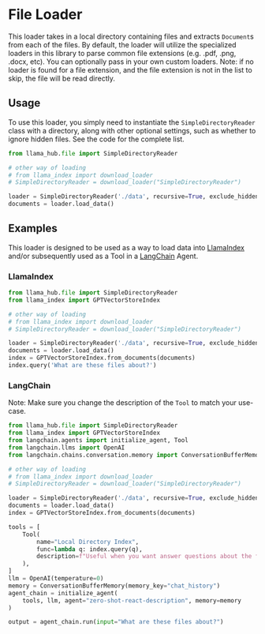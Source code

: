 # File Loader

This loader takes in a local directory containing files and extracts `Document`s from each of the files. By default, the loader will utilize the specialized loaders in this library to parse common file extensions (e.g. .pdf, .png, .docx, etc). You can optionally pass in your own custom loaders. Note: if no loader is found for a file extension, and the file extension is not in the list to skip, the file will be read directly.

## Usage

To use this loader, you simply need to instantiate the `SimpleDirectoryReader` class with a directory, along with other optional settings, such as whether to ignore hidden files. See the code for the complete list.

```python
from llama_hub.file import SimpleDirectoryReader

# other way of loading
# from llama_index import download_loader
# SimpleDirectoryReader = download_loader("SimpleDirectoryReader")

loader = SimpleDirectoryReader('./data', recursive=True, exclude_hidden=True)
documents = loader.load_data()
```

## Examples

This loader is designed to be used as a way to load data into [LlamaIndex](https://github.com/jerryjliu/llama_index/tree/main/llama_index) and/or subsequently used as a Tool in a [LangChain](https://github.com/hwchase17/langchain) Agent.

### LlamaIndex

```python
from llama_hub.file import SimpleDirectoryReader
from llama_index import GPTVectorStoreIndex

# other way of loading
# from llama_index import download_loader
# SimpleDirectoryReader = download_loader("SimpleDirectoryReader")

loader = SimpleDirectoryReader('./data', recursive=True, exclude_hidden=True)
documents = loader.load_data()
index = GPTVectorStoreIndex.from_documents(documents)
index.query('What are these files about?')
```

### LangChain

Note: Make sure you change the description of the `Tool` to match your use-case.

```python
from llama_hub.file import SimpleDirectoryReader
from llama_index import GPTVectorStoreIndex
from langchain.agents import initialize_agent, Tool
from langchain.llms import OpenAI
from langchain.chains.conversation.memory import ConversationBufferMemory

# other way of loading
# from llama_index import download_loader
# SimpleDirectoryReader = download_loader("SimpleDirectoryReader")

loader = SimpleDirectoryReader('./data', recursive=True, exclude_hidden=True)
documents = loader.load_data()
index = GPTVectorStoreIndex.from_documents(documents)

tools = [
    Tool(
        name="Local Directory Index",
        func=lambda q: index.query(q),
        description=f"Useful when you want answer questions about the files in your local directory.",
    ),
]
llm = OpenAI(temperature=0)
memory = ConversationBufferMemory(memory_key="chat_history")
agent_chain = initialize_agent(
    tools, llm, agent="zero-shot-react-description", memory=memory
)

output = agent_chain.run(input="What are these files about?")
```

